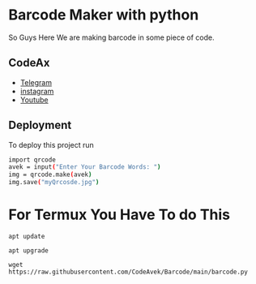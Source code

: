 # Barcode Maker with python

So Guys Here We are making barcode in some piece of code.

## CodeAx

 - [Telegram](https://t.me/avekgaming)
 - [instagram](https://instagram.com/codeax1?utm_medium=copy_link)
 - [Youtube](https://youtube.com/channel/UC-Q6ZcOtcx1gZ9fI5MDDt3w)


## Deployment

To deploy this project run

```bash
import qrcode
avek = input("Enter Your Barcode Words: ")
img = qrcode.make(avek)
img.save("myQrcosde.jpg")
```


# For Termux You Have To do This
```
apt update
```
```
apt upgrade
```
```
wget https://raw.githubusercontent.com/CodeAvek/Barcode/main/barcode.py
```
